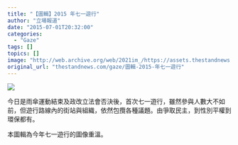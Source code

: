 ```yaml
---
title: "【圖輯】2015 年七一遊行"
author: "立場報道"
date: "2015-07-01T20:32:00"
categories:
  - "Gaze"
tags: []
topics: []
image: "http://web.archive.org/web/2021im_/https://assets.thestandnews.com/media/photos/11209526_10153366268056422_5303570358640180476_n_sBxKA_zcn4m.png"
original_url: "thestandnews.com/gaze/圖輯-2015-年七一遊行"
---
```

![](http://web.archive.org/web/2021im_/https://assets.thestandnews.com/media/photos/11209526_10153366268056422_5303570358640180476_n_sBxKA_zcn4m.png)

今日是雨傘運動結束及政改立法會否決後，首次七一遊行，雖然參與人數大不如前，但遊行路線內的街站與組織，依然包攬各種議題。由爭取民主，到性別平權到環保都有。

本圖輯為今年七一遊行的圖像重溫。